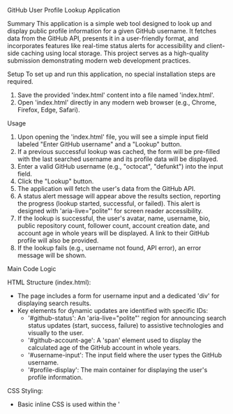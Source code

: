 GitHub User Profile Lookup Application

Summary
This application is a simple web tool designed to look up and display public profile information for a given GitHub username. It fetches data from the GitHub API, presents it in a user-friendly format, and incorporates features like real-time status alerts for accessibility and client-side caching using local storage. This project serves as a high-quality submission demonstrating modern web development practices.

Setup
To set up and run this application, no special installation steps are required.
1. Save the provided 'index.html' content into a file named 'index.html'.
2. Open 'index.html' directly in any modern web browser (e.g., Chrome, Firefox, Edge, Safari).

Usage
1. Upon opening the 'index.html' file, you will see a simple input field labeled "Enter GitHub username" and a "Lookup" button.
2. If a previous successful lookup was cached, the form will be pre-filled with the last searched username and its profile data will be displayed.
3. Enter a valid GitHub username (e.g., "octocat", "defunkt") into the input field.
4. Click the "Lookup" button.
5. The application will fetch the user's data from the GitHub API.
6. A status alert message will appear above the results section, reporting the progress (lookup started, successful, or failed). This alert is designed with 'aria-live="polite"' for screen reader accessibility.
7. If the lookup is successful, the user's avatar, name, username, bio, public repository count, follower count, account creation date, and account age in whole years will be displayed. A link to their GitHub profile will also be provided.
8. If the lookup fails (e.g., username not found, API error), an error message will be shown.

Main Code Logic

HTML Structure (index.html):
- The page includes a form for username input and a dedicated 'div' for displaying search results.
- Key elements for dynamic updates are identified with specific IDs:
    - '#github-status': An 'aria-live="polite"' region for announcing search status updates (start, success, failure) to assistive technologies and visually to the user.
    - '#github-account-age': A 'span' element used to display the calculated age of the GitHub account in whole years.
    - '#username-input': The input field where the user types the GitHub username.
    - '#profile-display': The main container for displaying the user's profile information.

CSS Styling:
- Basic inline CSS is used within the '<style>' tag to provide a clean, modern, and responsive user interface, enhancing readability and user experience. Status messages are styled differently based on their type (info, success, error).

JavaScript Core Logic:
- DOM Element Caching: References to frequently used HTML elements are stored in JavaScript constants for efficient access.
- 'setStatus(message, type)': This function updates the '#github-status' element with a given message and applies contextual styling. It ensures the 'aria-live="polite"' attribute is present, making status changes audible to screen reader users without interrupting their current task.
- 'calculateAccountAge(createdAtDateString)': This utility function takes a GitHub creation date string and accurately computes the account's age in whole years. It handles month and day comparisons to ensure the age is only incremented when a full year has passed since the creation date.
- 'displayUserData(userData)': This function populates the '#profile-display' elements with the fetched user data, including the formatted creation date and the calculated account age.
- 'fetchGitHubUser(username)': This is the core asynchronous function that:
    - Initiates a 'fetch' request to the GitHub API ('https://api.github.com/users/{username}').
    - Reports the start of the lookup via 'setStatus'.
    - Handles API responses, checking for success (HTTP 200) or errors (e.g., 404 for user not found).
    - Upon successful retrieval, it calls 'displayUserData' to update the UI and reports success via 'setStatus'.
    - On failure, it displays an error message and reports the failure via 'setStatus'.
    - LocalStorage Caching: After a successful lookup, the entire 'userData' object and the 'username' are stored in 'localStorage' using the keys "github-user-unique-nonce-123" and "github-last-username-unique-nonce-123" respectively. This allows the application to remember the last successful search.
- Event Listener: The 'submit' event on the form ('#github-lookup-form') triggers the 'fetchGitHubUser' function with the entered username.
- 'DOMContentLoaded' Listener: On page load, this listener checks 'localStorage' for previously cached data. If found, it repopulates the username input field and displays the cached profile, providing a seamless experience upon revisit.

License
This project is licensed under the MIT License. A copy of the license is provided in the footer of the 'index.html' file.

Contact
For any questions, feedback, or inquiries regarding this application, please reach out to the developer via [Insert Your Preferred Contact Method, e.g., GitHub Issues, Email].